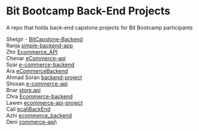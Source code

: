 # Bit Bootcamp Back-End Projects

A repo that holds back-end capstone projects for Bit Bootcamp participants

Shelgir - [BitCapstone-Backend](https://github.com/Shelgir/BitCapstone-Backend)\
Ranja [simple-backend-app](https://github.com/RanjDev/simple-backend-app)\
Zhir [Ecommerce_API](https://github.com/zhirtaha/Ecommerce_API)\
Chenar [eCommerce-api](https://github.com/chenar-farhad/eCommerce-api)\
Syar [e-commerce-backend](https://github.com/syar1122/e-commerce-backend)\
Ara [eCommerceBackend](https://github.com/YouCanCallMeAra/eCommerceBackend)\
Ahmad Soran [backend-project](https://github.com/ahmadsoran/backend-project)\
Shoxan [e-commerce-api](https://github.com/shoxosman/e-commerce-api.git)\
Bnar [store.api](https://github.com/bnarhama/store.api)\
Chra [Ecommerce-backend](https://github.com/chra-O/Ecommerce-backend)\
Lawen [ecommerce-api-project](https://github.com/lawen-coder/ecommerce-api-project)\
Cali [ecaliBackEnd](https://github.com/salimhamad/ecaliBackend.git)\
Azhi [ecommerce_backend](https://github.com/Azhi-Othman/ecommerce_backend)\
Deni [commerce-api](https://github.com/denikader/commerce-api.git)\
